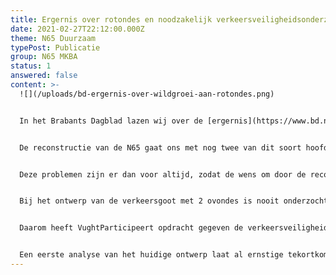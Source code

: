 ```yaml
---
title: Ergernis over rotondes en noodzakelijk verkeersveiligheidsonderzoek N65
date: 2021-02-27T22:12:00.000Z
theme: N65 Duurzaam
typePost: Publicatie
group: N65 MKBA
status: 1
answered: false
content: >-
  ![](/uploads/bd-ergernis-over-wildgroei-aan-rotondes.png)


  In het Brabants Dagblad lazen wij over de [ergernis](https://www.bd.nl/auto/ergernis-over-wildgroei-aan-rotondes-hoe-heeft-iemand-dit-kunnen-bedenken~a1fb27bd/) van rotondes. In Vught kunnen wij daarover meepraten en over de files bij Hotel van der Valk is de discussie nog zeker niet ten einde. Daar worden mogelijk fly-overs voor fietsers gebouwd, voor hun veiligheid maar vooral om het verkeer beter te laten doorstromen.


  De reconstructie van de N65 gaat ons met nog twee van dit soort hoofdpijndossiers verrijken. Zowel bij de Vijverbosweg-Boslaan als bij de Helvoirtseweg-JF Kennedylaan komen ovondes waar dorpsverkeer en fietsers met voorrang worden gecombineerd met op- en afritten van de N65. Een zeer gevaarlijke oplossing waarbij toekomstige teleurstellingen zoals bij Hotel van der Valk niet kunnen worden opgelost met fly-overs. 


  Deze problemen zijn er dan voor altijd, zodat de wens om door de reconstructie van de N65 de verkeersveiligheid te verhogen niet zal worden ingelost. Ook de wens om de doorstroming op de N65 te verbeteren is in gevaar omdat verkeer op de afritten fietsers voorrang moet verlenen waardoor files op de afritten ontstaan die wel eens zo lang kunnen zijn dat deze tot op de hoofdrijbaan staan. Dan is ook de wens voor een verbeterde doorstroming op de N65 een illusie geworden, waarvoor geen oplossing bestaat anders dan afbreken en opnieuw beginnen.


  Bij het ontwerp van de verkeersgoot met 2 ovondes is nooit onderzocht wat de wisselwerking is van autoverkeer en fietsers. Wie wel eens heeft moeten wachten op een stroom overstekende scholieren weet dat dit tijdens de spits wel eens heel lang kan duren.


  Daarom heeft VughtParticipeert opdracht gegeven de verkeersveiligheid en de doorstroming bij deze ovondes te laten modelleren en doorrekenen. Werk dat een zorgzame overheid voor haar burgers doet, maar waarbij VughtParticipeert, net zoals bij de calculatie van het tunnelalternatief, moet bijspringen. 


  Een eerste analyse van het huidige ontwerp laat al ernstige tekortkomingen en risico's zien. Wij houden u op de hoogte.
---
```

